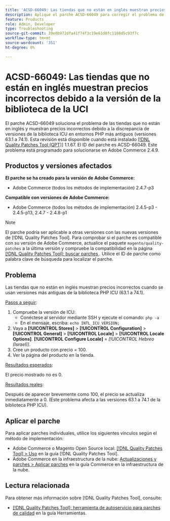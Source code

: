 ```yaml
---
title: 'ACSD-66049: Las tiendas que no están en inglés muestran precios incorrectos debido a la versión de la biblioteca de la UCI'
description: Aplique el parche ACSD-66049 para corregir el problema de Adobe Commerce donde las tiendas que no están en inglés muestran precios incorrectos debido a la discrepancia de versiones de la biblioteca de la ICU en entornos PHP más antiguos (versiones 63.1 a 74.1).
feature: Products
role: Admin, Developer
type: Troubleshooting
source-git-commit: 39e0b972dfa41f74f3c19e61d8fc1188d5c93f7c
workflow-type: tm+mt
source-wordcount: '351'
ht-degree: 0%

---
```



# ACSD-66049: Las tiendas que no están en inglés muestran precios incorrectos debido a la versión de la biblioteca de la UCI

El parche ACSD-66049 soluciona el problema de las tiendas que no están en inglés y muestran precios incorrectos debido a la discrepancia de versiones de la biblioteca ICU en entornos PHP más antiguos (versiones 63.1 a 74.1). Esta revisión está disponible cuando está instalado [[!DNL Quality Patches Tool (QPT)]](/help/tools/quality-patches-tool/quality-patches-tool-to-self-serve-quality-patches.md) 1.1.67. El ID del parche es ACSD-66049. Este problema está programado para solucionarse en Adobe Commerce 2.4.9.

## Productos y versiones afectados

**El parche se ha creado para la versión de Adobe Commerce:**

* Adobe Commerce (todos los métodos de implementación) 2.4.7-p3

**Compatible con versiones de Adobe Commerce:**

* Adobe Commerce (todos los métodos de implementación) 2.4.5-p3 - 2.4.5-p13, 2.4.7 - 2.4.8-p1

>[!NOTE]
>
>El parche podría ser aplicable a otras versiones con las nuevas versiones de [!DNL Quality Patches Tool]. Para comprobar si el parche es compatible con su versión de Adobe Commerce, actualice el paquete `magento/quality-patches` a la última versión y compruebe la compatibilidad en la página [[!DNL Quality Patches Tool]: buscar parches ](https://experienceleague.adobe.com/tools/commerce-quality-patches/index.html). Utilice el ID de parche como palabra clave de búsqueda para localizar el parche.

## Problema

Las tiendas que no están en inglés muestran precios incorrectos cuando se usan versiones más antiguas de la biblioteca PHP ICU (63.1 a 74.1).

<u>Pasos a seguir</u>:

1. Compruebe la versión de ICU:
   * Conéctese al servidor mediante SSH y ejecute el comando: `php -a`
   * En el mensaje, escriba: `echo INTL_ICU_VERSION;`
1. Vaya a **[!UICONTROL Stores]** > **[!UICONTROL Configuration]** > **[!UICONTROL General]** > **[!UICONTROL Locale]** > **[!UICONTROL Locale Options]**. **[!UICONTROL Configure Locale]** = *[!UICONTROL Hebreo (Israel)]*.
1. Cree un producto con precio = 100.
1. Ver la página del producto en la tienda.

<u>Resultados esperados</u>:

El precio mostrado no es 0.

<u>Resultados reales</u>:

Después de aparecer brevemente como 100, el precio se actualiza inmediatamente a 0.
(Este problema afecta a las versiones 63.1 a 74.1 de la biblioteca PHP ICU).

## Aplicar el parche

Para aplicar parches individuales, utilice los siguientes vínculos según el método de implementación:

* Adobe Commerce o Magento Open Source local: [[!DNL Quality Patches Tool] > Uso](/help/tools/quality-patches-tool/usage.md) en la guía [!DNL Quality Patches Tool].
* Adobe Commerce en la infraestructura de la nube: [Actualizaciones y parches > Aplicar parches](https://experienceleague.adobe.com/docs/commerce-cloud-service/user-guide/develop/upgrade/apply-patches.html) en la guía Commerce en la infraestructura de la nube.

## Lectura relacionada

Para obtener más información sobre [!DNL Quality Patches Tool], consulte:

* [[!DNL Quality Patches Tool]: herramienta de autoservicio para parches de calidad](/help/tools/quality-patches-tool/quality-patches-tool-to-self-serve-quality-patches.md) en la guía Herramientas.
